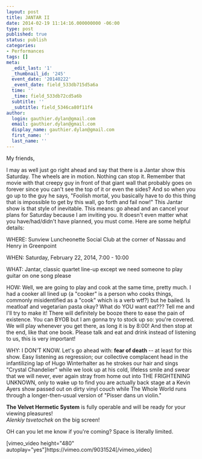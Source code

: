 ```yaml
---
layout: post
title: JANTAR II
date: 2014-02-19 11:14:16.000000000 -06:00
type: post
published: true
status: publish
categories:
- Performances
tags: []
meta:
  _edit_last: '1'
  _thumbnail_id: '245'
  event_date: '20140222'
  _event_date: field_533db715d5a6a
  time: ''
  _time: field_533db72cd5a6b
  subtitle: ''
  _subtitle: field_5346ca80f11f4
author:
  login: gauthier.dylan@gmail.com
  email: gauthier.dylan@gmail.com
  display_name: gauthier.dylan@gmail.com
  first_name: ''
  last_name: ''
---
```

<p>My friends,</p>
<p>I may as well just go right ahead and say that there is a Jantar show this Saturday. The wheels are in motion. Nothing can stop it. Remember that movie with that creepy guy in front of that giant wall that probably goes on forever since you can't see the top of it or even the sides? And so when you go up to the guy he says, "Foolish mortal, you basically have to do this thing that is impossible to get by this wall, go forth and fail now!" This Jantar show is that style of inevitable. This means: go ahead and an cancel your plans for Saturday because I am inviting you. It doesn't even matter what you have/had/didn't have planned, you must come. Here are some helpful details:</p>
<p>WHERE: Sunview Luncheonette Social Club at the corner of Nassau and Henry in Greenpoint</p>
<p>WHEN: Saturday, February 22, 2014, 7:00 - 10:00</p>
<p>WHAT: Jantar, classic quartet line-up except we need someone to play guitar on one song please</p>
<p>HOW: Well, we are going to play and cook at the same time, pretty much. I had a cooker all lined up (a "cooker" is a person who cooks things, commonly misidentified as a "cook" which is a verb wtf?) but he bailed. Is meatloaf and vegetarian pasta okay? What do YOU want eat??? Tell me and I'll try to make it! There will definitely be booze there to ease the pain of existence. You can BYOB but I am gonna try to stock up so: you're covered. We will play whenever you get there, as long it is by 8:00! And then stop at the end, like that one book. Please talk and eat and drink instead of listening to us, this is very important!</p>
<p>WHY: I DON'T KNOW. Let's go ahead with: <strong>fear of death</strong> -- at least for this show. Easy listening as regression; our collective complacent head in the infantilizing lap of Hugo Winterhalter as he strokes our hair and sings "Crystal Chandelier" while we look up at his cold, lifeless smile and swear that we will never, ever again stray from home out into THE FRIGHTENING UNKNOWN, only to wake up to find you are actually back stage at a Kevin Ayers show passed out on dirty vinyl couch while The Whole World runs through a longer-then-usual version of "Pisser dans un violin."</p>
<p><strong>The Velvet Hermetic System</strong> is fully operable and will be ready for your viewing pleasures!<br />
<em>Alenkiy tsvetochek</em> on the big screen!</p>
<p>OH can you let me know if you're coming? Space is literally limited.</p>
<p>[vimeo_video height="480" autoplay="yes"]https://vimeo.com/9031524[/vimeo_video]</p>
